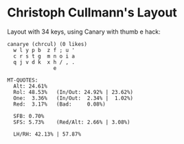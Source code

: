 # Christoph Cullmann's Layout

Layout with 34 keys, using Canary with thumb e hack:

    canarye (chrcul) (0 likes)
      w l y p b  z f ; u '
      c r s t g  m n o i a
      q j v d k  x h / , .
                   e

    MT-QUOTES:
      Alt: 24.61%
      Rol: 48.53%   (In/Out: 24.92% | 23.62%)
      One:  3.36%   (In/Out:  2.34% |  1.02%)
      Red:  3.17%   (Bad:     0.08%)

      SFB: 0.70%
      SFS: 5.73%    (Red/Alt: 2.66% | 3.08%)

      LH/RH: 42.13% | 57.87%
